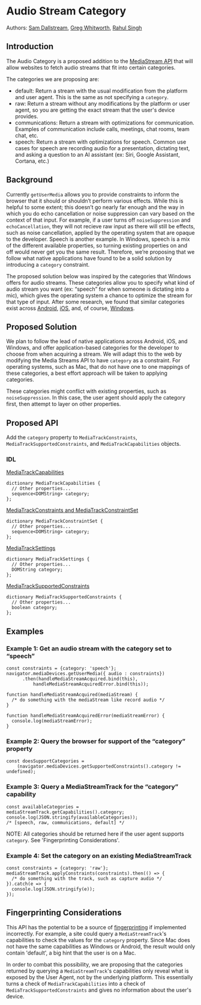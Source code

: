 # Audio Stream Category
Authors: [Sam Dallstream](https://github.com/sjdallst), [Greg Whitworth](https://github.com/gregwhitworth), [Rahul Singh](https://github.com/rahulsingh-msft)

## Introduction

The Audio Category is a proposed addition to the [MediaStream API](https://w3c.github.io/mediacapture-main/#stream-api) that will allow websites to fetch audio streams that fit into certain categories.

The categories we are proposing are:
- default: Return a stream with the usual modification from the platform and user agent. This is the same as not specifying a ```category```.
- raw: Return a stream without any modifications by the platform or user agent, so you are getting the exact stream that the user's device provides.
- communications: Return a stream with optimizations for communication. Examples of communication include calls, meetings, chat rooms, team chat, etc.
- speech: Return a stream with optimizations for speech. Common use cases for speech are recording audio for a presentation, dictating text, and asking a question to an AI assistant (ex: Siri, Google Assistant, Cortana, etc.)

## Background

Currently ```getUserMedia``` allows you to provide constraints to inform the browser that it should or shouldn’t perform various effects. While this is helpful to some extent; this doesn’t go nearly far enough and the way in which you do echo cancellation or noise suppression can vary based on the context of that input. For example, if a user turns off ```noiseSuppression``` and ```echoCancellation```, they will not recieve raw input as there will still be effects, such as noise cancellation, applied by the operating system that are opaque to the developer. Speech is another example. In Windows, speech is a mix of the different available properties, so turning existing properties on and off would never get you the same result. Therefore, we’re proposing that we follow what native applications have found to be a solid solution by introducing a ```category``` constraint.

The proposed solution below was inspired by the categories that Windows offers for audio streams. These categories allow you to specify what kind of audio stream you want (ex: “speech” for when someone is dictating into a mic), which gives the operating system a chance to optimize the stream for that type of input. After some research, we found that similar categories exist across [Android](https://developer.android.com/reference/android/media/AudioAttributes.html), [iOS](https://developer.apple.com/documentation/avfoundation/avaudiosessionmode?language=objc), and, of course, [Windows](https://docs.microsoft.com/en-us/windows-hardware/drivers/audio/audio-signal-processing-modes).

## Proposed Solution

We plan to follow the lead of native applications across Android, iOS, and Windows, and offer application-based categories for the developer to choose from when acquiring a stream. We will adapt this to the web by modifying the Media Streams API to have ```category``` as a constraint. For operating systems, such as Mac, that do not have one to one mappings of these categories, a best effort approach will be taken to applying categories.

These categories might conflict with existing properties, such as ```noiseSuppression```. In this case, the user agent should apply the category first, then attempt to layer on other properties.

## Proposed API

Add the ```category``` property to ```MediaTrackConstraints```, ```MediaTrackSupportedConstraints```, and ```MediaTrackCapabilities``` objects.

### IDL

[MediaTrackCapabilities](https://w3c.github.io/mediacapture-main/#media-track-capabilities)
```
dictionary MediaTrackCapabilities {
  // Other properties...
  sequence<DOMString> category;
};
```
[MediaTrackConstraints and MediaTrackConstraintSet](https://w3c.github.io/mediacapture-main/#media-track-constraints)
```
dictionary MediaTrackConstraintSet {
  // Other properties...
  sequence<DOMString> category;
};
```
[MediaTrackSettings](https://w3c.github.io/mediacapture-main/#media-track-settings)
```
dictionary MediaTrackSettings {
  // Other properties...
  DOMString category;
};
```
[MediaTrackSupportedConstraints](https://w3c.github.io/mediacapture-main/#media-track-supported-constraints)
```
dictionary MediaTrackSupportedConstraints {
  // Other properties...
  boolean category;
};
```

## Examples

### Example 1: Get an audio stream with the category set to “speech”
```
const constraints = {category: 'speech'}; 
navigator.mediaDevices.getUserMedia({ audio : constraints})
      .then(handleMediaStreamAcquired.bind(this),
          handleMediaStreamAcquiredError.bind(this));

function handleMediaStreamAcquired(mediaStream) {
  /* do something with the mediaStream like record audio */
}

function handleMediaStreamAcquiredError(mediaStreamError) {
  console.log(mediaStreamError);
}
```

### Example 2: Query the browser for support of the “category” property
```
const doesSupportCategories =
    (navigator.mediaDevices.getSupportedConstraints().category != undefined);
```

### Example 3: Query a MediaStreamTrack for the “category” capability
```
const availableCategories = mediaStreamTrack.getCapabilities().category;
console.log(JSON.stringify(availableCategories));
/* [speech, raw, communications, default] */
```
NOTE: All categories should be returned here if the user agent supports ```category```. See 'Fingerprinting Considerations'.

### Example 4: Set the category on an existing MediaStreamTrack
```
const constraints = {category: 'raw'};
mediaStreamTrack.applyConstraints(constraints).then(() => {
  /* do something with the track, such as capture audio */
}).catch(e => {
  console.log(JSON.stringify(e));
});
```

## Fingerprinting Considerations
This API has the potential to be a source of [fingerprinting](https://en.wikipedia.org/wiki/Device_fingerprint) if implemented incorrectly. For example, a site could query a ```MediaStreamTrack```'s capabilities to check the values for the ```category``` property. Since Mac does not have the same capabilities as Windows or Android, the result would only contain 'default', a big hint that the user is on a Mac.

In order to combat this possibility, we are proposing that the categories returned by querying a ```MediaStreamTrack```'s capabilities only reveal what is exposed by the User Agent, not by the underlying platform. This essentially turns a check of ```MediaTrackCapabilities``` into a check of ```MediaTrackSupportedConstraints``` and gives no information about the user's device.
